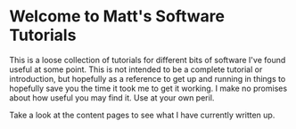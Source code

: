 # Welcome to Matt's Software Tutorials

This is a loose collection of tutorials for different bits of software I've found useful at some point. This is not intended to be a complete tutorial or introduction, but hopefully as a reference to get up and running in things to hopefully save you the time it took me to get it working. I make no promises about how useful you may find it. Use at your own peril.

Take a look at the content pages to see what I have currently written up.
